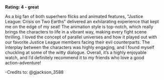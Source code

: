 **Rating: 4 - great**

As a big fan of both superhero flicks and animated features, "Justice League: Crisis on Two Earths" delivered an exhilarating experience that kept me on the edge of my seat! The animation style is top-notch, which really brings the characters to life in a vibrant way, making every fight scene thrilling. I loved the concept of parallel universes and how it played out with our favorite Justice League members facing their evil counterparts. The interplay between the characters was highly engaging, and I found myself chuckling at some of the witty dialogue. Overall, it’s a highly enjoyable watch, and I’d definitely recommend it to my friends who love a good action-adventure! 

-Credits to: @gjackson_3588